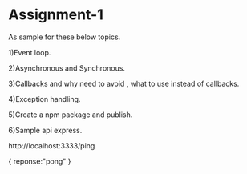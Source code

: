 # Assignment-1

As sample for these below topics.

1)Event loop.

2)Asynchronous and Synchronous.

3)Callbacks and why need to avoid , what to use instead of callbacks.

4)Exception handling.

5)Create a npm package and publish.

6)Sample api express.

http://localhost:3333/ping

{
	reponse:"pong"
}
